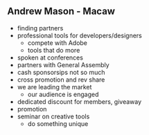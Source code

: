 ## Andrew Mason - Macaw ##


- finding partners
- professional tools for developers/designers
	- compete with Adobe
	- tools that do more
- spoken at conferences
- partners with General Assembly
- cash sponsorsips not so much
- cross promotion and rev share
- we are leading the market
	- our audience is engaged
- dedicated discount for members, giveaway
- promotion 
- seminar on creative tools
	- do something unique